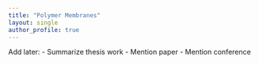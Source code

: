 ```yaml
---
title: "Polymer Membranes"
layout: single
author_profile: true
---
```

<link rel="icon" type="image/x-icon" href="favicon.ico">
Add later:
- Summarize thesis work
- Mention paper
- Mention conference